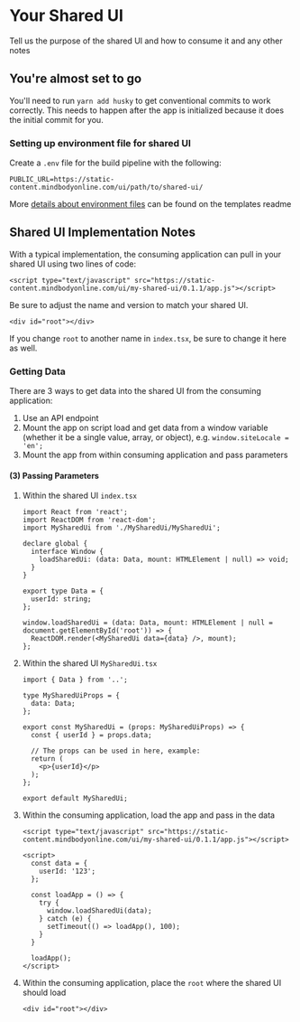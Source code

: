 # Your Shared UI

Tell us the purpose of the shared UI and how to consume it and any other notes

## You're almost set to go

You'll need to run `yarn add husky` to get conventional commits to work correctly. This needs to happen after the app is initialized because it does the initial commit for you.

### Setting up environment file for shared UI

Create a `.env` file for the build pipeline with the following:

```
PUBLIC_URL=https://static-content.mindbodyonline.com/ui/path/to/shared-ui/
```

More [details about environment files](https://github.com/mindbody/cra-template-mb-ui#deployment) can be found on the templates readme

## Shared UI Implementation Notes

With a typical implementation, the consuming application can pull in your shared UI using two lines of code:

```
<script type="text/javascript" src="https://static-content.mindbodyonline.com/ui/my-shared-ui/0.1.1/app.js"></script>
```
Be sure to adjust the name and version to match your shared UI.

```
<div id="root"></div>
```
If you change `root` to another name in `index.tsx`, be sure to change it here as well.

### Getting Data

There are 3 ways to get data into the shared UI from the consuming application:

1. Use an API endpoint
2. Mount the app on script load and get data from a window variable (whether it be a single value, array, or object), e.g. `window.siteLocale = 'en';`
3. Mount the app from within consuming application and pass parameters

#### (3) Passing Parameters

1. Within the shared UI `index.tsx`
    ```
    import React from 'react';
    import ReactDOM from 'react-dom';
    import MySharedUi from './MySharedUi/MySharedUi';

    declare global {
      interface Window {
        loadSharedUi: (data: Data, mount: HTMLElement | null) => void;
      }
    }

    export type Data = {
      userId: string;
    };

    window.loadSharedUi = (data: Data, mount: HTMLElement | null = document.getElementById('root')) => {
      ReactDOM.render(<MySharedUi data={data} />, mount);
    };
    ```
2. Within the shared UI `MySharedUi.tsx`
    ```
    import { Data } from '..';

    type MySharedUiProps = {
      data: Data;
    };

    export const MySharedUi = (props: MySharedUiProps) => {
      const { userId } = props.data;

      // The props can be used in here, example:
      return (
        <p>{userId}</p>
      );
    };

    export default MySharedUi;
    ```
3. Within the consuming application, load the app and pass in the data
    ```
    <script type="text/javascript" src="https://static-content.mindbodyonline.com/ui/my-shared-ui/0.1.1/app.js"></script>

    <script>
      const data = {
        userId: '123';
      };

      const loadApp = () => {
        try {
          window.loadSharedUi(data);
        } catch (e) {
          setTimeout(() => loadApp(), 100);
        }
      }

      loadApp();
    </script>
    ```
4. Within the consuming application, place the `root` where the shared UI should load
    ```
    <div id="root"></div>
    ```
